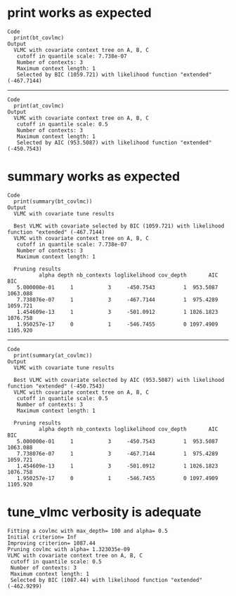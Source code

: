 # print works as expected

    Code
      print(bt_covlmc)
    Output
      VLMC with covariate context tree on A, B, C 
       cutoff in quantile scale: 7.738e-07
       Number of contexts: 3 
       Maximum context length: 1 
       Selected by BIC (1059.721) with likelihood function "extended" (-467.7144)

---

    Code
      print(at_covlmc)
    Output
      VLMC with covariate context tree on A, B, C 
       cutoff in quantile scale: 0.5
       Number of contexts: 3 
       Maximum context length: 1 
       Selected by AIC (953.5087) with likelihood function "extended" (-450.7543)

# summary works as expected

    Code
      print(summary(bt_covlmc))
    Output
      VLMC with covariate tune results
      
      Best VLMC with covariate selected by BIC (1059.721) with likelihood function "extended" (-467.7144)
      VLMC with covariate context tree on A, B, C 
       cutoff in quantile scale: 7.738e-07
       Number of contexts: 3 
       Maximum context length: 1 
      
      Pruning results
              alpha depth nb_contexts loglikelihood cov_depth       AIC      BIC
       5.000000e-01     1           3     -450.7543         1  953.5087 1063.088
       7.738076e-07     1           3     -467.7144         1  975.4289 1059.721
       1.454609e-13     1           3     -501.0912         1 1026.1823 1076.758
       1.950257e-17     0           1     -546.7455         0 1097.4909 1105.920

---

    Code
      print(summary(at_covlmc))
    Output
      VLMC with covariate tune results
      
      Best VLMC with covariate selected by AIC (953.5087) with likelihood function "extended" (-450.7543)
      VLMC with covariate context tree on A, B, C 
       cutoff in quantile scale: 0.5
       Number of contexts: 3 
       Maximum context length: 1 
      
      Pruning results
              alpha depth nb_contexts loglikelihood cov_depth       AIC      BIC
       5.000000e-01     1           3     -450.7543         1  953.5087 1063.088
       7.738076e-07     1           3     -467.7144         1  975.4289 1059.721
       1.454609e-13     1           3     -501.0912         1 1026.1823 1076.758
       1.950257e-17     0           1     -546.7455         0 1097.4909 1105.920

# tune_vlmc verbosity is adequate

    Fitting a covlmc with max_depth= 100 and alpha= 0.5 
    Initial criterion= Inf 
    Improving criterion= 1087.44 
    Pruning covlmc with alpha= 1.323035e-09 
    VLMC with covariate context tree on A, B, C 
     cutoff in quantile scale: 0.5
     Number of contexts: 3 
     Maximum context length: 1 
     Selected by BIC (1087.44) with likelihood function "extended" (-462.9299)

